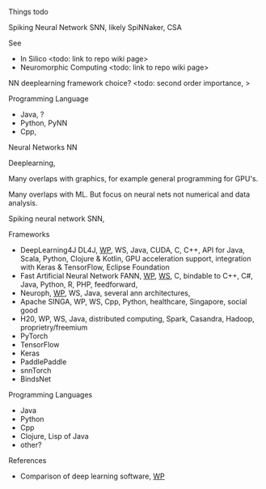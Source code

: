 Things todo

Spiking Neural Network SNN, likely SpiNNaker, CSA

See 
* In Silico <todo: link to repo wiki page>
* Neuromorphic Computing <todo: link to repo wiki page>

NN deeplearning framework choice? <todo: second order importance, >

Programming Language
* Java, ?
* Python, PyNN
* Cpp,  

Neural Networks NN

Deeplearning, 

Many overlaps with graphics, for example general programming for GPU's. 

Many overlaps with ML. But focus on neural nets not numerical and data analysis.

Spiking neural network SNN, 

Frameworks
* DeepLearning4J DL4J, [WP](https://en.wikipedia.org/wiki/Deeplearning4j), WS, Java, CUDA, C, C++, API for Java, Scala, Python, Clojure & Kotlin, GPU acceleration support, integration with Keras & TensorFlow, Eclipse Foundation
* Fast Artificial Neural Network FANN, [WP](https://en.wikipedia.org/wiki/Fast_Artificial_Neural_Network), [WS](https://leenissen.dk/), C, bindable to C++, C#, Java, Python, R, PHP, feedforward, 
* Neuroph, [WP](https://en.wikipedia.org/wiki/Neuroph), WS, Java, several ann architectures, 
* Apache SINGA, WP, WS, Cpp, Python, healthcare, Singapore, social good
* H20, WP, WS, Java, distributed computing, Spark, Casandra, Hadoop, proprietry/freemium
* PyTorch
* TensorFlow
* Keras
* PaddlePaddle
* snnTorch
* BindsNet

Programming Languages
* Java
* Python
* Cpp
* Clojure, Lisp of Java
* other?

References
* Comparison of deep learning software, [WP](https://en.wikipedia.org/wiki/Comparison_of_deep_learning_software)
